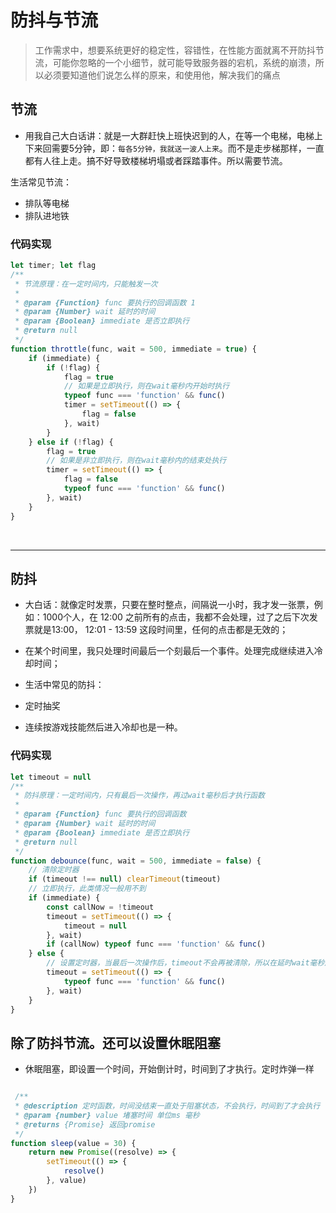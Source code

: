 # 防抖与节流
> 工作需求中，想要系统更好的稳定性，容错性，在性能方面就离不开防抖节流，可能你忽略的一个小细节，就可能导致服务器的宕机，系统的崩溃，所以必须要知道他们说怎么样的原来，和使用他，解决我们的痛点


## 节流
* 用我自己大白话讲：就是一大群赶快上班快迟到的人，在等一个电梯，电梯上下来回需要5分钟，即：`每各5分钟，我就送一波人上来`。而不是走步梯那样，一直都有人往上走。搞不好导致楼梯坍塌或者踩踏事件。所以需要节流。

生活常见节流：
* 排队等电梯
* 排队进地铁

### 代码实现
```javascript
let timer; let flag
/**
 * 节流原理：在一定时间内，只能触发一次
 *
 * @param {Function} func 要执行的回调函数 1
 * @param {Number} wait 延时的时间
 * @param {Boolean} immediate 是否立即执行
 * @return null
 */
function throttle(func, wait = 500, immediate = true) {
    if (immediate) {
        if (!flag) {
            flag = true
            // 如果是立即执行，则在wait毫秒内开始时执行
            typeof func === 'function' && func()
            timer = setTimeout(() => {
                flag = false
            }, wait)
        }
    } else if (!flag) {
        flag = true
        // 如果是非立即执行，则在wait毫秒内的结束处执行
        timer = setTimeout(() => {
            flag = false
            typeof func === 'function' && func()
        }, wait)
    }
}
```

<br/>

---

## 防抖
* 大白话：就像定时发票，只要在整时整点，间隔说一小时，我才发一张票，例如：1000个人，在 12:00 之前所有的点击，我都不会处理，过了之后下次发票就是13:00， 12:01 - 13:59 这段时间里，任何的点击都是无效的；

* 在某个时间里，我只处理时间最后一个刻最后一个事件。处理完成继续进入冷却时间；

* 生活中常见的防抖：
* 定时抽奖
* 连续按游戏技能然后进入冷却也是一种。

### 代码实现
```javascript
let timeout = null
/**
 * 防抖原理：一定时间内，只有最后一次操作，再过wait毫秒后才执行函数
 *
 * @param {Function} func 要执行的回调函数
 * @param {Number} wait 延时的时间
 * @param {Boolean} immediate 是否立即执行 
 * @return null
 */
function debounce(func, wait = 500, immediate = false) {
    // 清除定时器
    if (timeout !== null) clearTimeout(timeout)
    // 立即执行，此类情况一般用不到
    if (immediate) {
        const callNow = !timeout
        timeout = setTimeout(() => {
            timeout = null
        }, wait)
        if (callNow) typeof func === 'function' && func()
    } else {
        // 设置定时器，当最后一次操作后，timeout不会再被清除，所以在延时wait毫秒后执行func回调方法
        timeout = setTimeout(() => {
            typeof func === 'function' && func()
        }, wait)
    }
}
```

## 除了防抖节流。还可以设置休眠阻塞
* 休眠阻塞，即设置一个时间，开始倒计时，时间到了才执行。定时炸弹一样

```javascript

 /**
 * @description 定时函数，时间没结束一直处于阻塞状态，不会执行，时间到了才会执行
 * @param {number} value 堵塞时间 单位ms 毫秒
 * @returns {Promise} 返回promise
 */
function sleep(value = 30) {
    return new Promise((resolve) => {
        setTimeout(() => {
            resolve()
        }, value)
    })
}
```

